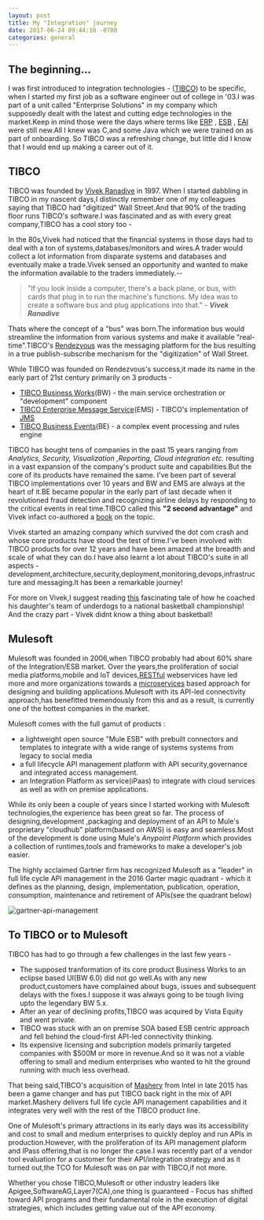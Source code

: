 ```yaml
---
layout: post
title: My "Integration" journey
date: 2017-06-24 09:44:10 -0700
categories: general
---
```


## The beginning...
I was first introduced to integration technologies - ([TIBCO](https://en.wikipedia.org/wiki/TIBCO_Software)) to be specific, when I started my first job as a software engineer out of college in '03.I was part of a unit called "Enterprise Solutions" in my company which supposedly dealt with the latest and cutting edge technologies in the market.Keep in mind those were the days where terms like   [ERP](https://en.wikipedia.org/wiki/Enterprise_resource_planning) , [ESB](https://en.wikipedia.org/wiki/Enterprise_service_bus) , [EAI](https://en.wikipedia.org/wiki/Enterprise_application_integration) were still new.All I knew was C,and some Java which we were trained on as part of onboarding. So TIBCO was a refreshing change, but little did I know that I would end up making a career out of it.

## TIBCO
TIBCO was founded by [Vivek Ranadive](https://en.wikipedia.org/wiki/Vivek_Ranadiv%C3%A9) in 1997. When I started dabbling in TIBCO in my nascent days,I distinctly remember one of my colleagues saying that TIBCO had "digitized" Wall Street.And that 90% of the trading floor runs TIBCO's software.I was fascinated and as with every great company,TIBCO has a cool story too -

In the 80s,Vivek had noticed that the financial systems in those days had to deal with a ton of systems,databases/monitors and wires.A trader would collect a lot information from disparate systems and databases and eventually make a trade.Vivek sensed an opportunity and wanted to make the information available to the traders immediately.--

> "If you look inside a computer, there's a back plane, or bus, with cards that plug in to run the machine's functions. My idea was to create a software bus and plug applications into that." - ***Vivek Ranadive***


Thats where the concept of a "bus" was born.The information bus would streamline the information from various systems and make it available "real-time".TIBCO's [Rendezvous](https://en.wikipedia.org/wiki/TIBCO_Rendezvous) was the messaging platform for the bus resulting in a true publish-subscribe mechanism for the "digitization" of Wall Street.

While TIBCO was founded on Rendezvous's success,it made its name in the early part of 21st century primarily on 3 products - 

- [TIBCO Business Works](https://www.tibco.com/products/tibco-businessworks)(BW) - the main service orchestration or "development" component 
- [TIBCO Enterprise Message Service](https://www.tibco.com/products/tibco-enterprise-message-service)(EMS) - TIBCO's implementation of [JMS](https://en.wikipedia.org/wiki/Java_Message_Service)
- [TIBCO Business Events](https://www.tibco.com/products/tibco-businessevents)(BE) - a complex event processing and rules engine

TIBCO has bought tens of companies in the past 15 years ranging from _Analytics, Security, Visualization ,Reporting, Cloud integration etc._ resulting in a vast expansion of the company's product suite and capabilities.But the core of its products have remained the same. I've been part of several TIBCO implementations over 10 years and BW and EMS are always at the heart of it.BE became popular in the early part of last decade when it revolutioned fraud detection and recognizing airline delays by responding to the critical events in real time.TIBCO called this **"2 second advantage"** and Vivek infact co-authored a [book](https://www.amazon.com/Two-Second-Advantage-Succeed-Anticipating-Future-Just/dp/0307887650) on the topic.

Vivek started an amazing company which survived the dot com crash and whose core products have stood the test of time.I've been involved with TIBCO products for over 12 years and have been amazed at the breadth and scale of what they can do.I have also learnt a lot about TIBCO's suite in all aspects - development,architecture,security,deployment,monitoring,devops,infrastructure and messaging.It has been a remarkable journey!

For more on Vivek,I suggest reading [this](http://www.newyorker.com/magazine/2009/05/11/how-david-beats-goliath) fascinating tale of how he coached his daughter's team of underdogs to a national basketball championship! And the crazy part - Vivek didnt know a thing about basketball!


## Mulesoft
Mulesoft was founded in 2006,when TIBCO probably had about 60% share of the Integration/ESB market. Over the years,the proliferation of social media platforms,mobile and IoT devices,[RESTful](https://en.wikipedia.org/wiki/Representational_state_transfer) webservices have led more and more organizations towards a [microservices](https://en.wikipedia.org/wiki/Microservices) based approach for designing and building applications.Mulesoft  with its API-led connectivity approach,has benefitted tremendously from this and as a result, is currently one of the hottest companies in the market. 

Mulesoft comes with the full gamut of products :
- a lightweight open source "Mule ESB" with prebuilt connectors and templates to integrate with a wide range of systems systems from legacy to social media
- a full lifecycle API management platform with API security,governance and integrated access management.
- an Integration Platform as service(iPaas) to integrate with cloud services as well as with on premise applications.

While its only been a couple of years since I started working with Mulesoft technologies,the experience has been great so far. The process of designing,development ,packaging and deployment of an API to Mule's proprietary "cloudhub" platform(based on AWS) is easy and seamless.Most of the development is done using Mule's _Anypoint Platform_ which provides a collection of runtimes,tools and frameworks to make a developer's job easier.

The highly acclaimed Gartner firm has recognized Mulesoft as a "leader" in full life cycle API management in the 2016 Garter magic quadrant - which it defines as the planning, design, implementation, publication, operation, consumption, maintenance and retirement of APIs(see the quadrant below)

![gartner-api-management](/img/cogniden/integration/gartner-api-management "Gartner magic quadrant API management")

## To TIBCO or to Mulesoft

TIBCO has had to go through a few challenges in the last few years -

- The supposed tranformation of its core product Business Works to an eclipse based UI(BW 6.0) did not go well.As with any new product,customers have complained about bugs, issues and subsequent delays with the fixes.I suppose it was always going to be tough living upto the legendary BW 5.x.
- After an year of declining profits,TIBCO was acquired by Vista Equity and went private.
- TIBCO was stuck with an on premise SOA based ESB centric approach and fell behind the cloud-first API-led connectivity thinking.
- Its expensive licensing and subcription models primarily targeted companies with $500M or more in revenue.And so it was not a viable offering to small and medium enterprises who wanted to hit the ground running with much less overhead.

That being said,TIBCO's acquisition of [Mashery](https://www.mashery.com/api-management) from Intel in late 2015 has been a game changer and has put TIBCO back right in the mix of API market.Mashery delivers full life cycle API management capabilities and it integrates very well with the rest of the TIBCO product line.

One of Mulesoft's primary attractions in its early days was its accessibility and cost to small and medium enterprises to quickly deploy and run APIs in production.However, with the proliferation of its API management plaform and IPass offering,that is no longer the case.I was recently part of a vendor tool evaluation for a customer for their API/integration strategy and as it turned out,the TCO for Mulesoft was on par with TIBCO,if not more.

Whether you chose TIBCO,Mulesoft or other industry leaders like Apigee,SoftwareAG,Layer7(CA),one thing is guaranteed - Focus has shifted toward API programs and their fundamental role in the execution of digital strategies, which includes getting value out of the API economy.